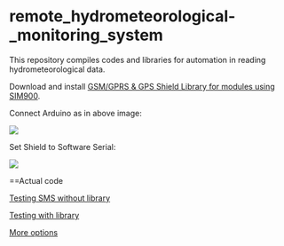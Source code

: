# remote_hydrometeorological-_monitoring_system
This repository compiles codes and libraries for automation in reading hydrometeorological data.

Download and install [GSM/GPRS & GPS Shield Library for modules using SIM900](https://github.com/MarcoMartines/GSM-GPRS-GPS-Shield).

Connect Arduino as in above image:

<img src="https://github.com/dirceup/remote_hydrometeorological_monitoring_system/blob/master/Wiring-SIM900-GSM-GPRS-Shield-with-Arduino-UNO.png" />

Set Shield to Software Serial:

<img src="https://github.com/dirceup/remote_hydrometeorological_monitoring_system/blob/master/serial.png" />

==Actual code

[Testing SMS without library](https://github.com/dirceup/remote_hydrometeorological_monitoring_system/blob/master/testing_sms.ino)

[Testing with library](https://github.com/dirceup/remote_hydrometeorological_monitoring_system/blob/master/GSM_GPRSLibrary_SMS.ino)

[More options](https://github.com/Seeed-Studio/GPRS_SIM900)